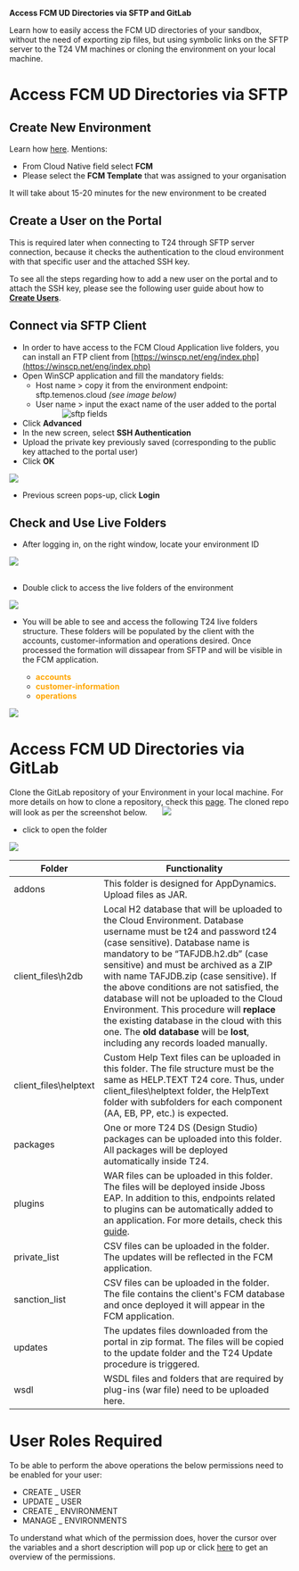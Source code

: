 **Access FCM UD Directories via SFTP and GitLab**

Learn how to easily access the FCM UD directories of your sandbox, without the need of exporting zip files, but using symbolic links on the SFTP server to the T24 VM machines or cloning the environment on your local machine.


# Access FCM UD Directories via SFTP #
## Create New Environment ##
Learn how [here](http://documentation.temenos.cloud/home/techguides/manage-environments.html). Mentions:


- From Cloud Native field select **FCM**
- Please select the **FCM Template** that was assigned to your organisation

It will take about 15-20 minutes for the new environment to be created

## Create a User on the Portal ##

This is required later when connecting to T24 through SFTP server connection, because it checks the authentication to the cloud environment with that specific user and the attached SSH key. 

To see all the steps regarding how to add a new user on the portal and to attach the SSH key, please see the following user guide about how to [**Create Users**](../techguides/user-creation-in-paas.md).

## Connect via SFTP Client ##

 - In order to have access to the FCM Cloud Application live folders, you can install an FTP client from [https://winscp.net/eng/index.php](https://winscp.net/eng/index.php)
 - Open WinSCP application and fill the mandatory fields:
    - Host name > copy it from the environment endpoint: sftp.temenos.cloud *(see image below)*
    - User name > input the exact name of the user added to the portal
&nbsp;&nbsp;&nbsp;&nbsp;&nbsp;&nbsp;&nbsp;&nbsp;&nbsp;&nbsp;&nbsp;&nbsp;![sftp fields](./images/access-fcm-endpoints.png)
- Click **Advanced**
- In the new screen, select **SSH Authentication** 
- Upload the private key previously saved (corresponding to the public key attached to the portal user)
- Click **OK**

![](./images/access-fcm-ud-sftp-fields.png)


 - Previous screen pops-up, click **Login**

## Check and Use Live Folders  ##

 - After logging in, on the right window, locate your environment ID


![](./images/environment-id-fcm.png)
<br><br>


-  Double click to access the live folders of the environment


![](./images/open-live-folders-fcm.png)

-  You will be able to see and access the following T24 live folders structure. These folders will be populated by the client with the accounts, customer-information and operations desired. Once processed the formation will dissapear from SFTP and will be visible in the FCM application.

   - <span style="color:orange">**accounts**</span>
   - <span style="color:orange">**customer-information**</span>
   - <span style="color:orange">**operations**</span>

![](./images/fcm-live-folders.png)

  

# Access FCM UD Directories via GitLab #
Clone the GitLab repository of your Environment in your local machine. For more details on how to clone a repository, check this [page](http://documentation.temenos.cloud/home/techguides/deploy-an-update-to-an-existing-environment.html#clone-environment-repository). The cloned repo will look as per the screenshot below. 
&nbsp;&nbsp;&nbsp;&nbsp;&nbsp;&nbsp;![](./images/fcm-folder-gitlab.png)

- click to open the folder 

 
![](./images/fcm-gitlab-subfolders.png)


| **Folder** 	| Functionality 	|
|-----------------------	|-------------------------------------------------------------------------------------------------------------------------------------------------------------------------------------------------------------------------------------------------------------------------------------------------------------------------------------------------------------------------------------------------------------------------------------------------------------------------------------------------------------------------------------------------	|
| addons 	| This folder is designed for AppDynamics. Upload files as JAR. 	|
| client_files\h2db 	| Local H2 database that will be uploaded to the Cloud Environment. Database username must be t24 and password t24 (case sensitive). Database name is mandatory to be “TAFJDB.h2.db” (case sensitive) and must be archived as a ZIP with name TAFJDB.zip (case sensitive). If the above conditions are not satisfied, the database will not be uploaded to the Cloud Environment. This procedure will **replace** the existing database in the cloud with this one. The **old database** will be **lost**, including any records loaded manually. 	|
| client_files\helptext 	| Custom Help Text files can be uploaded in this folder. The file structure must be the same as HELP.TEXT T24 core. Thus, under client_files\helptext folder, the HelpText folder with subfolders for each component (AA, EB, PP, etc.) is expected. 	|
| packages 	| One or more T24 DS (Design Studio) packages can be uploaded into this folder. All packages will be deployed automatically inside T24. 	|
| plugins 	| WAR files can be uploaded in this folder. The files will be deployed inside Jboss EAP. In addition to this, endpoints related to plugins can be automatically added to an application. For more details, check this <a href="./add-app-endpoint.md" target="blank">guide</a>. 	|
| private_list 	| CSV files can be uploaded in the folder. The updates will be reflected in the FCM application. 	|
| sanction_list 	| CSV files can be uploaded in the folder. The file contains the client's FCM database and once deployed it will appear in the FCM application. 	|
| updates 	| The updates files downloaded from the portal in zip format. The files will be copied to the update folder and the T24 Update procedure is triggered. 	|
| wsdl 	| WSDL files and folders that are required by plug-ins (war file) need to be uploaded here. 	|


# User Roles Required
To be able to perform the above operations the below permissions need to be enabled for your user:

- CREATE _ USER
- UPDATE _ USER
- CREATE _ ENVIRONMENT
- MANAGE _ ENVIRONMENTS



To understand what which of the permission does, hover the cursor over the variables and a short description will pop up or click [here](http://documentation.temenos.cloud/home/techguides/user-permissions) to get an overview of the permissions.


